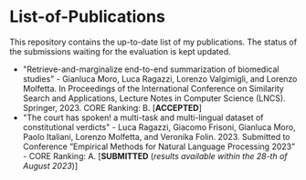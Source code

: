 # List-of-Publications
This repository contains the up-to-date list of my publications. The status of the submissions waiting for the evaluation is kept updated. 


- "Retrieve-and-marginalize end-to-end summarization of biomedical studies" - Gianluca Moro, Luca Ragazzi, Lorenzo Valgimigli, and Lorenzo Molfetta. In Proceedings of the International Conference on Similarity Search and Applications, Lecture Notes in Computer Science (LNCS). Springer, 2023. CORE Ranking: B. [__ACCEPTED__]
- "The court has spoken! a multi-task and
multi-lingual dataset of constitutional verdicts" - Luca Ragazzi, Giacomo Frisoni, Gianluca Moro, Paolo Italiani, Lorenzo Molfetta, and Veronika Folin. 2023. Submitted to Conference ”Empirical Methods for Natural Language Processing 2023” - CORE Ranking: A. [__SUBMITTED__ (_results available within the 28-th of August 2023_)]
